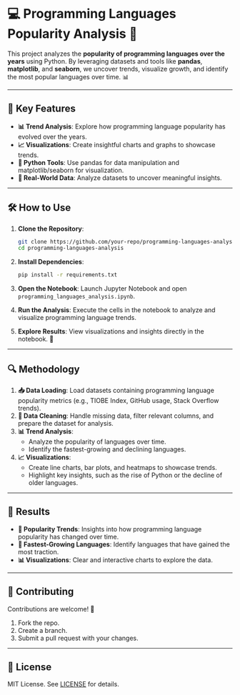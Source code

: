 
# 💻 Programming Languages Popularity Analysis 🚀

This project analyzes the **popularity of programming languages over the years** using Python. By leveraging datasets and tools like **pandas**, **matplotlib**, and **seaborn**, we uncover trends, visualize growth, and identify the most popular languages over time. 📊

---

## 🚀 Key Features
- **📊 Trend Analysis**: Explore how programming language popularity has evolved over the years.
- **📈 Visualizations**: Create insightful charts and graphs to showcase trends.
- **🐍 Python Tools**: Use pandas for data manipulation and matplotlib/seaborn for visualization.
- **📂 Real-World Data**: Analyze datasets to uncover meaningful insights.

---

## 🛠️ How to Use
1. **Clone the Repository**:
   ```bash
   git clone https://github.com/your-repo/programming-languages-analysis.git
   cd programming-languages-analysis
   ```

2. **Install Dependencies**:
   ```bash
   pip install -r requirements.txt
   ```

3. **Open the Notebook**:
   Launch Jupyter Notebook and open `programming_languages_analysis.ipynb`.

4. **Run the Analysis**:
   Execute the cells in the notebook to analyze and visualize programming language trends.

5. **Explore Results**:
   View visualizations and insights directly in the notebook. 🎉

---

## 🔍 Methodology
1. **📥 Data Loading**: Load datasets containing programming language popularity metrics (e.g., TIOBE Index, GitHub usage, Stack Overflow trends).
2. **🧹 Data Cleaning**: Handle missing data, filter relevant columns, and prepare the dataset for analysis.
3. **📊 Trend Analysis**:
   - Analyze the popularity of languages over time.
   - Identify the fastest-growing and declining languages.
4. **📈 Visualizations**:
   - Create line charts, bar plots, and heatmaps to showcase trends.
   - Highlight key insights, such as the rise of Python or the decline of older languages.

---

## 📌 Results
- **📅 Popularity Trends**: Insights into how programming language popularity has changed over time.
- **🚀 Fastest-Growing Languages**: Identify languages that have gained the most traction.
- **📊 Visualizations**: Clear and interactive charts to explore the data.

---

## 🤝 Contributing
Contributions are welcome! 🎉  
1. Fork the repo.  
2. Create a branch.  
3. Submit a pull request with your changes.  

---

## 📜 License
MIT License. See [LICENSE](LICENSE) for details.

